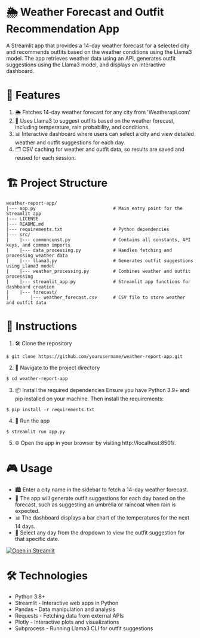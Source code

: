# 🌦️ Weather Forecast and Outfit Recommendation App
A Streamlit app that provides a 14-day weather forecast for a selected city and recommends outfits based on the weather conditions using the Llama3 model. The app retrieves weather data using an API, generates outfit suggestions using the Llama3 model, and displays an interactive dashboard.

# 🚀 Features
1. 🌦️ Fetches 14-day weather forecast for any city from 'Weatherapi.com'
2. 👗 Uses Llama3 to suggest outfits based on the weather forecast, including temperature, rain probability, and conditions.
3. 📊 Interactive dashboard where users can select a city and view detailed weather and outfit suggestions for each day.
4. 🗂️ CSV caching for weather and outfit data, so results are saved and reused for each session.

# 🏗️ Project Structure
```
weather-report-app/
|--- app.py                             # Main entry point for the Streamlit app
|--- LICENSE
|--- README.md
|--- requirements.txt                   # Python dependencies
|--- src/
|    |--- commonconst.py                # Contains all constants, API keys, and common imports
|    |--- data_processing.py            # Handles fetching and processing weather data
|    |--- llama3.py                     # Generates outfit suggestions using Llama3 model
|    |--- weather_processing.py         # Combines weather and outfit processing
|    |--- streamlit_app.py              # Streamlit app functions for dashboard creation
|    |--- forecast/
|        |--- weather_forecast.csv      # CSV file to store weather and outfit data
```

# 📝 Instructions
1. 🛠️ Clone the repository
```
$ git clone https://github.com/yourusername/weather-report-app.git
```
2. 📁 Navigate to the project directory
```
$ cd weather-report-app
```
3. 📦 Install the required dependencies
Ensure you have Python 3.9+ and pip installed on your machine. Then install the requirements:
```
$ pip install -r requirements.txt
```
4. 🏃 Run the app
```
$ streamlit run app.py
```
5. 🌐 Open the app in your browser by visiting http://localhost:8501/.

# 🎮 Usage
- 🏙️ Enter a city name in the sidebar to fetch a 14-day weather forecast.
- 👕 The app will generate outfit suggestions for each day based on the forecast, such as suggesting an umbrella or raincoat when rain is expected.
- 📊 The dashboard displays a bar chart of the temperatures for the next 14 days.
- 📅 Select any day from the dropdown to view the outfit suggestion for that specific date.

[![Open in Streamlit](https://static.streamlit.io/badges/streamlit_badge_black_white.svg)](https://blank-app-template.streamlit.app/)

# 🛠️ Technologies
- Python 3.8+
- Streamlit - Interactive web apps in Python
- Pandas - Data manipulation and analysis
- Requests - Fetching data from external APIs
- Plotly - Interactive plots and visualizations
- Subprocess - Running Llama3 CLI for outfit suggestions